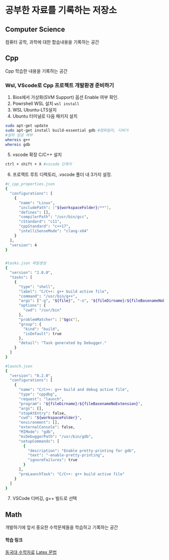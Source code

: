 # 공부한 자료를 기록하는 저장소
## Computer Science
컴퓨터 공학, 과학에 대한 합습내용을 기록하는 공간

## Cpp
Cpp 학습한 내용을 기록하는 공간


### Wsl, VScode로 Cpp 프로젝트 개발환경 준비하기
1. Bios에서 가상화(SVM Support) 옵션 Enable 여부 확인.
2. Powrshell WSL 설치
 `wsl install`
3. WSL Ubuntu-LTS설치
4. Ubuntu 터미널로 다음 패키지 설치
```bash
sudo apt-get update
sudo apt-get install build-essential gdb #컴파일러, 디버거
#설치 성공 여부
whereis g++  
whereis gdb     
```
5. vscode 확장 C/C++ 설치
 ```bash
 ctrl + shift + X #vscode 단축키
 ```  
6. 프로젝트 루트 디렉토리, .vscode 폴더 내 3가지 설정.
```bash
#c_cpp_properties.json
{
  "configurations": [
    {
      "name": "Linux",
      "includePath": ["${workspaceFolder}/**"],
      "defines": [],
      "compilerPath": "/usr/bin/gcc",
      "cStandard": "c11",
      "cppStandard": "c++17",
      "intelliSenseMode": "clang-x64"
    }
  ],
  "version": 4
}


#tasks.json 파일생성
{
  "version": "2.0.0",
  "tasks": [
    {
      "type": "shell",
      "label": "C/C++: g++ build active file",
      "command": "/usr/bin/g++",
      "args": ["-g", "${file}", "-o", "${fileDirname}/${fileBasenameNoExtension}"],
      "options": {
        "cwd": "/usr/bin"
      },
      "problemMatcher": ["$gcc"],
      "group": {
        "kind": "build",
        "isDefault": true
      },
      "detail": "Task generated by Debugger."
    }
  ]
}

#launch.json
{
  "version": "0.2.0",
  "configurations": [
    {
      "name": "C/C++: g++ build and debug active file",
      "type": "cppdbg",
      "request": "launch",
      "program": "${fileDirname}/${fileBasenameNoExtension}",
      "args": [],
      "stopAtEntry": false,
      "cwd": "${workspaceFolder}",
      "environment": [],
      "externalConsole": false,
      "MIMode": "gdb",
      "miDebuggerPath": "/usr/bin/gdb",
      "setupCommands": [
        {
          "description": "Enable pretty-printing for gdb",
          "text": "-enable-pretty-printing",
          "ignoreFailures": true
        }
      ],
      "preLaunchTask": "C/C++: g++ build active file"
    }
  ]
}
```

7. VSCode 디버깅, g++ 빌드로 선택


## Math
개발하기에 앞서 중요한 수학문제들을 학습하고 기록하는 공간

#### 학습 링크
[동국대 수학자료](http://bigdata.dongguk.ac.kr/lectures/disc_math/_book/)
[Latex 문법](https://oeis.org/wiki/List_of_LaTeX_mathematical_symbols)